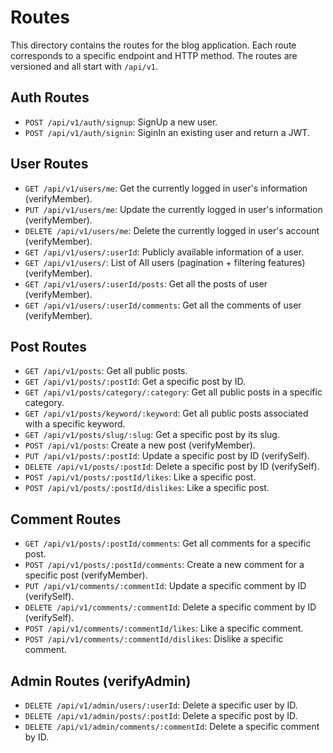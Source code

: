 # Routes

This directory contains the routes for the blog application. Each route corresponds to a specific endpoint and HTTP method. The routes are versioned and all start with `/api/v1`.

## Auth Routes

- `POST /api/v1/auth/signup`: SignUp a new user.
- `POST /api/v1/auth/signin`: SiginIn an existing user and return a JWT.

## User Routes

- `GET /api/v1/users/me`: Get the currently logged in user's information (verifyMember).
- `PUT /api/v1/users/me`: Update the currently logged in user's information (verifyMember).
- `DELETE /api/v1/users/me`: Delete the currently logged in user's account (verifyMember).
- `GET /api/v1/users/:userId`: Publicly available information of a user.
- `GET /api/v1/users/`: List of All users (pagination + filtering features) (verifyMember).
- `GET /api/v1/users/:userId/posts`: Get all the posts of user (verifyMember).
- `GET /api/v1/users/:userId/comments`: Get all the comments of user (verifyMember).

## Post Routes

- `GET /api/v1/posts`: Get all public posts.
- `GET /api/v1/posts/:postId`: Get a specific post by ID.
- `GET /api/v1/posts/category/:category`: Get all public posts in a specific category.
- `GET /api/v1/posts/keyword/:keyword`: Get all public posts associated with a specific keyword.
- `GET /api/v1/posts/slug/:slug`: Get a specific post by its slug.
- `POST /api/v1/posts`: Create a new post (verifyMember).
- `PUT /api/v1/posts/:postId`: Update a specific post by ID (verifySelf).
- `DELETE /api/v1/posts/:postId`: Delete a specific post by ID (verifySelf).
- `POST /api/v1/posts/:postId/likes`: Like a specific post.
- `POST /api/v1/posts/:postId/dislikes`: Like a specific post.

## Comment Routes

- `GET /api/v1/posts/:postId/comments`: Get all comments for a specific post.
- `POST /api/v1/posts/:postId/comments`: Create a new comment for a specific post (verifyMember).
- `PUT /api/v1/comments/:commentId`: Update a specific comment by ID (verifySelf).
- `DELETE /api/v1/comments/:commentId`: Delete a specific comment by ID (verifySelf).
- `POST /api/v1/comments/:commentId/likes`: Like a specific comment.
- `POST /api/v1/comments/:commentId/dislikes`: Dislike a specific comment.

## Admin Routes (verifyAdmin)

- `DELETE /api/v1/admin/users/:userId`: Delete a specific user by ID.
- `DELETE /api/v1/admin/posts/:postId`: Delete a specific post by ID.
- `DELETE /api/v1/admin/comments/:commentId`: Delete a specific comment by ID.
